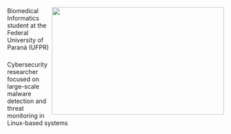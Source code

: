 
## 
<img src="https://images.alphacoders.com/131/1317390.png" min-width="400px" max-width="400px" width="400px" height="250px" align="right">


 Biomedical Informatics student at the Federal University of Paraná (UFPR)
 ###
 Cybersecurity researcher focused on large-scale malware detection and threat monitoring in Linux-based systems
